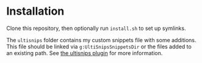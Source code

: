 # Installation

Clone this repository, then optionally run `install.sh` to set up symlinks.

The `ultisnips` folder contains my custom snippets file with some additions.
This file should be linked via `g:UltiSnipsSnippetsDir` or the files added to an
existing path. See [the ultisnips plugin](https://github.com/SirVer/ultisnips)
for more information.

